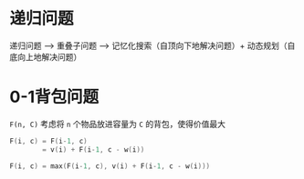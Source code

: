 # 递归问题

递归问题 ——> 重叠子问题 ——>
    记忆化搜索（自顶向下地解决问题）+ 动态规划（自底向上地解决问题）

# 0-1背包问题

`F(n, C)` 考虑将 `n` 个物品放进容量为 `C` 的背包，使得价值最大

```cpp
F(i, c) = F(i-1, c)
        = v(i) + F(i-1, c - w(i))

F(i, c) = max(F(i-1, c), v(i) + F(i-1, c - w(i)))
```

